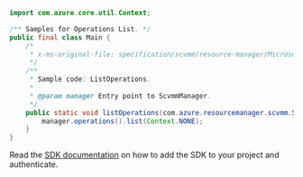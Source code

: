 ```java
import com.azure.core.util.Context;

/** Samples for Operations List. */
public final class Main {
    /*
     * x-ms-original-file: specification/scvmm/resource-manager/Microsoft.ScVmm/preview/2020-06-05-preview/examples/ListOperations.json
     */
    /**
     * Sample code: ListOperations.
     *
     * @param manager Entry point to ScvmmManager.
     */
    public static void listOperations(com.azure.resourcemanager.scvmm.ScvmmManager manager) {
        manager.operations().list(Context.NONE);
    }
}
```

Read the [SDK documentation](https://github.com/Azure/azure-sdk-for-java/blob/azure-resourcemanager-scvmm_1.0.0-beta.1/sdk/scvmm/azure-resourcemanager-scvmm/README.md) on how to add the SDK to your project and authenticate.
